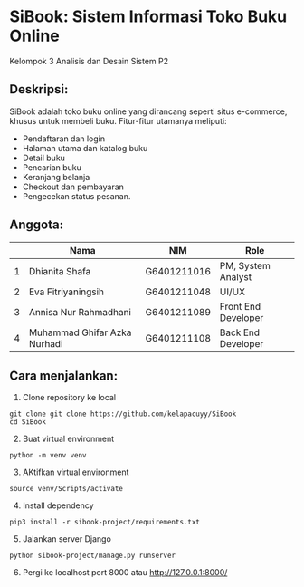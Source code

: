 # SiBook: Sistem Informasi Toko Buku Online 

Kelompok 3 Analisis dan Desain Sistem P2

## Deskripsi:
SiBook adalah toko buku online yang dirancang seperti situs e-commerce, khusus untuk membeli buku. Fitur-fitur utamanya meliputi:
- Pendaftaran dan login
- Halaman utama dan katalog buku
- Detail buku
- Pencarian buku
- Keranjang belanja
- Checkout dan pembayaran
- Pengecekan status pesanan.


## Anggota:
|  | Nama  | NIM | Role |
| - | ------------- | ------------- | -
| 1 | Dhianita Shafa  | G6401211016 | PM, System Analyst |
| 2 | Eva Fitriyaningsih  | G6401211048  | UI/UX |
| 3 | Annisa Nur Rahmadhani  | G6401211089 |  Front End Developer|
| 4 | Muhammad Ghifar Azka Nurhadi | G6401211108 | Back End Developer |

## Cara menjalankan:

1. Clone repository ke local
```
git clone git clone https://github.com/kelapacuyy/SiBook
cd SiBook
```

2. Buat virtual environment
```
python -m venv venv
```

3. AKtifkan virtual environment
```
source venv/Scripts/activate
```

4. Install dependency
```
pip3 install -r sibook-project/requirements.txt
```

5. Jalankan server Django
```
python sibook-project/manage.py runserver
```

6. Pergi ke localhost port 8000 atau http://127.0.0.1:8000/
